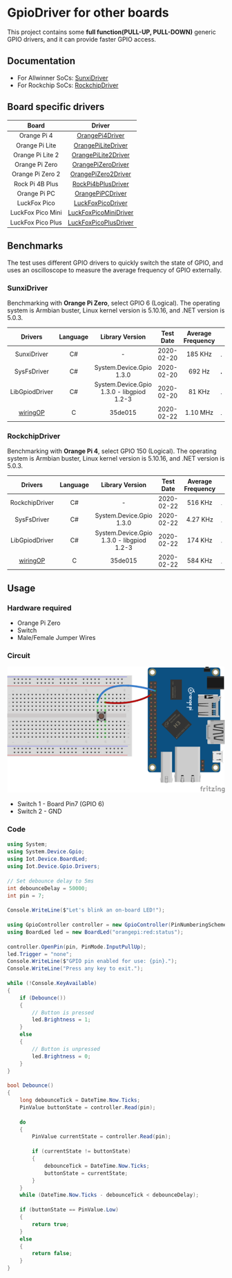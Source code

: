 # GpioDriver for other boards

This project contains some **full function(PULL-UP, PULL-DOWN)** generic GPIO drivers, and it can provide faster GPIO access.

## Documentation

* For Allwinner SoCs: [SunxiDriver](Drivers/Sunxi/README.md)
* For Rockchip SoCs: [RockchipDriver](Drivers/Rockchip/README.md)

## Board specific drivers

| Board | Driver |
| :-: | :-: |
| Orange Pi 4 | [OrangePi4Driver](./Drivers/OrangePi4Driver.cs) |
| Orange Pi Lite | [OrangePiLiteDriver](./Drivers/OrangePiLiteDriver.cs)  |
| Orange Pi Lite 2 | [OrangePiLite2Driver](./Drivers/OrangePiLite2Driver.cs) |
| Orange Pi Zero | [OrangePiZeroDriver](./Drivers/OrangePiZeroDriver.cs) |
| Orange Pi Zero 2 | [OrangePiZero2Driver](./Drivers/OrangePiZero2Driver.cs) |
| Rock Pi 4B Plus | [RockPi4bPlusDriver](./Drivers/RockPi4bPlusDriver.cs) |
| Orange Pi PC | [OrangePiPCDriver](./Drivers/OrangePiPCDriver.cs) |
| LuckFox Pico | [LuckFoxPicoDriver](./Drivers/LuckFoxPicoDriver.cs) |
| LuckFox Pico Mini | [LuckFoxPicoMiniDriver](./Drivers/LuckFoxPicoMiniDriver.cs) |
| LuckFox Pico Plus | [LuckFoxPicoPlusDriver](./Drivers/LuckFoxPicoPlusDriver.cs) |

## Benchmarks

The test uses different GPIO drivers to quickly switch the state of GPIO, and uses an oscilloscope to measure the average frequency of GPIO externally.

### SunxiDriver

Benchmarking with **Orange Pi Zero**, select GPIO 6 (Logical). The operating system is Armbian buster, Linux kernel version is 5.10.16, and .NET version is 5.0.3.

| Drivers| Language | Library Version | Test Date | Average Frequency |  |
| :-: | :-: | :-: | :-: | :-: | :-: |
| SunxiDriver | C# | - | 2020-02-20 | 185 KHz | ![sunxi](./imgs/SunxiDriver/sunxi.jpg) |
| SysFsDriver | C# | System.Device.Gpio 1.3.0 | 2020-02-20 | 692 Hz | ![sysfs](./imgs/SunxiDriver/sysfs.jpg) |
| LibGpiodDriver | C# | System.Device.Gpio 1.3.0 - libgpiod 1.2-3 | 2020-02-20 | 81 KHz | ![libgpiod](./imgs/SunxiDriver/libgpiod.jpg) |
| [wiringOP](https://github.com/orangepi-xunlong/wiringOP) | C | 35de015 | 2020-02-22 | 1.10 MHz | ![wiringOP](./imgs/SunxiDriver/wiringOP.jpg) |

### RockchipDriver

Benchmarking with **Orange Pi 4**, select GPIO 150 (Logical). The operating system is Armbian buster, Linux kernel version is 5.10.16, and .NET version is 5.0.3.

| Drivers| Language | Library Version | Test Date | Average Frequency |  |
| :-: | :-: | :-: | :-: | :-: | :-: |
| RockchipDriver | C# | - | 2020-02-22 | 516 KHz | ![rockchip](./imgs/RockchipDriver/rockchip.jpg) |
| SysFsDriver | C# | System.Device.Gpio 1.3.0 | 2020-02-22 | 4.27 KHz | ![sysfs](./imgs/RockchipDriver/sysfs.jpg) |
| LibGpiodDriver | C# | System.Device.Gpio 1.3.0 - libgpiod 1.2-3 | 2020-02-22 | 174 KHz | ![libgpiod](./imgs/RockchipDriver/libgpiod.jpg) |
| [wiringOP](https://github.com/orangepi-xunlong/wiringOP) | C | 35de015 | 2020-02-22 | 584 KHz | ![wiringgOP](./imgs/RockchipDriver/wiringOP.jpg) |

## Usage

### Hardware required

* Orange Pi Zero
* Switch
* Male/Female Jumper Wires

### Circuit

![circuit](opi_circuit.png)

* Switch 1 - Board Pin7 (GPIO 6)
* Switch 2 - GND

### Code

```csharp
using System;
using System.Device.Gpio;
using Iot.Device.BoardLed;
using Iot.Device.Gpio.Drivers;

// Set debounce delay to 5ms
int debounceDelay = 50000;
int pin = 7;

Console.WriteLine($"Let's blink an on-board LED!");

using GpioController controller = new GpioController(PinNumberingScheme.Board, new OrangePiZeroDriver());
using BoardLed led = new BoardLed("orangepi:red:status");

controller.OpenPin(pin, PinMode.InputPullUp);
led.Trigger = "none";
Console.WriteLine($"GPIO pin enabled for use: {pin}.");
Console.WriteLine("Press any key to exit.");

while (!Console.KeyAvailable)
{
    if (Debounce())
    {
        // Button is pressed
        led.Brightness = 1;
    }
    else
    {
        // Button is unpressed
        led.Brightness = 0;
    }
}

bool Debounce()
{
    long debounceTick = DateTime.Now.Ticks;
    PinValue buttonState = controller.Read(pin);

    do
    {
        PinValue currentState = controller.Read(pin);

        if (currentState != buttonState)
        {
            debounceTick = DateTime.Now.Ticks;
            buttonState = currentState;
        }
    }
    while (DateTime.Now.Ticks - debounceTick < debounceDelay);

    if (buttonState == PinValue.Low)
    {
        return true;
    }
    else
    {
        return false;
    }
}
```
